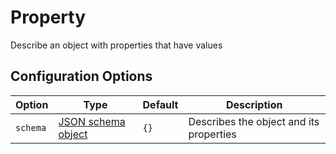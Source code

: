 # Property

Describe an object with properties that have values


## Configuration Options

| Option | Type | Default | Description |
| ------ | ---- | ------  | ----------- |
|`schema` | [JSON schema object](http://json-schema.org/) | `{}` | Describes the object and its properties |
